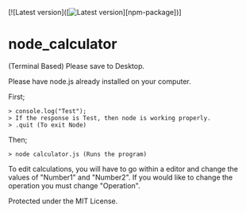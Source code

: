 [![Latest version]([![Latest version](https://img.shields.io/npm/v/github-api.svg?maxAge=3600)][npm-package])]
# node_calculator
(Terminal Based)
Please save to Desktop.


Please have node.js already installed on your computer.


First;
``` node
> console.log("Test"); 
> If the response is Test, then node is working properly.
> .quit (To exit Node)
```
Then;
```
> node calculator.js (Runs the program)
```


To edit calculations, you will have to go within a editor and change the values of "Number1" and "Number2".
If you would like to change the operation you must change "Operation".




Protected under the MIT License.

